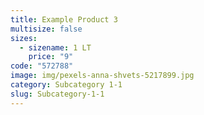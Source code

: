 ```yaml
---
title: Example Product 3
multisize: false
sizes:
  - sizename: 1 LT
    price: "9"
code: "572788"
image: img/pexels-anna-shvets-5217899.jpg
category: Subcategory 1-1
slug: Subcategory-1-1
---
```

